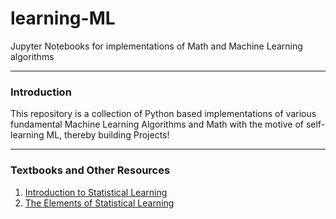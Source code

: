 # learning-ML
Jupyter Notebooks for implementations of Math and Machine Learning algorithms <br/>
___________________________________________________________________________________________________________________________________________

### Introduction
This repository is a collection of Python based implementations of various fundamental Machine Learning Algorithms and Math with the motive of self-learning ML, thereby building Projects!

___________________________________________________________________________________________________________________________________________

### Textbooks and Other Resources
1. [Introduction to Statistical Learning](http://faculty.marshall.usc.edu/gareth-james/)
2. [The Elements of Statistical Learning](https://web.stanford.edu/~hastie/Papers/ESLII.pdf)
